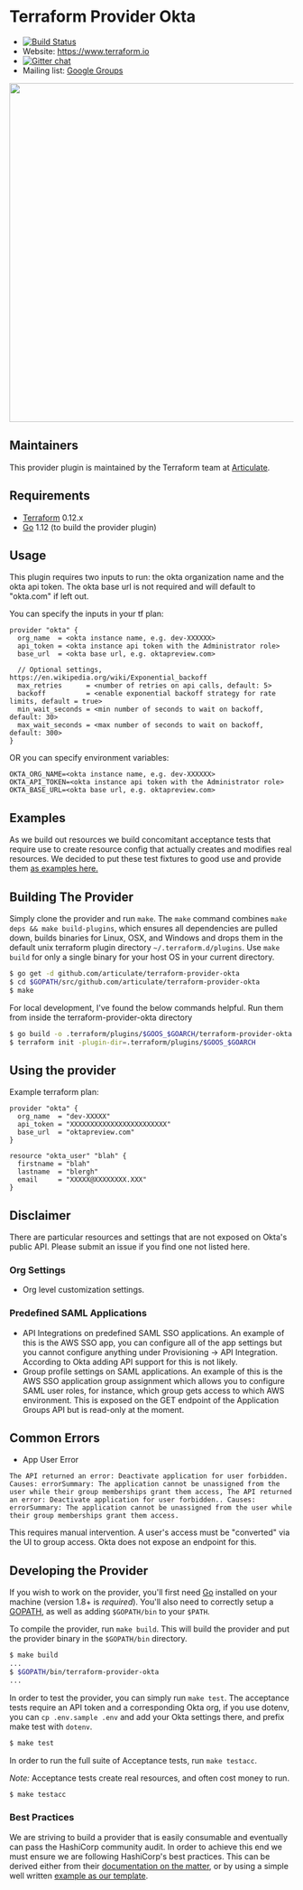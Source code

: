 # Terraform Provider Okta

- [![Build Status](https://travis-ci.org/articulate/terraform-provider-okta.svg?branch=master)](https://travis-ci.org/articulate/terraform-provider-okta)
- Website: https://www.terraform.io
- [![Gitter chat](https://badges.gitter.im/hashicorp-terraform/Lobby.png)](https://gitter.im/hashicorp-terraform/Lobby)
- Mailing list: [Google Groups](http://groups.google.com/group/terraform-tool)

<img src="https://cdn.rawgit.com/hashicorp/terraform-website/master/content/source/assets/images/logo-hashicorp.svg" width="600px">

## Maintainers

This provider plugin is maintained by the Terraform team at [Articulate](https://articulate.com/).

## Requirements

- [Terraform](https://www.terraform.io/downloads.html) 0.12.x
- [Go](https://golang.org/doc/install) 1.12 (to build the provider plugin)

## Usage

This plugin requires two inputs to run: the okta organization name and the okta api token. The okta base url is not required and will default to "okta.com" if left out.

You can specify the inputs in your tf plan:

```
provider "okta" {
  org_name  = <okta instance name, e.g. dev-XXXXXX>
  api_token = <okta instance api token with the Administrator role>
  base_url  = <okta base url, e.g. oktapreview.com>

  // Optional settings, https://en.wikipedia.org/wiki/Exponential_backoff
  max_retries      = <number of retries on api calls, default: 5>
  backoff          = <enable exponential backoff strategy for rate limits, default = true>
  min_wait_seconds = <min number of seconds to wait on backoff, default: 30>
  max_wait_seconds = <max number of seconds to wait on backoff, default: 300>
}
```

OR you can specify environment variables:

```
OKTA_ORG_NAME=<okta instance name, e.g. dev-XXXXXX>
OKTA_API_TOKEN=<okta instance api token with the Administrator role>
OKTA_BASE_URL=<okta base url, e.g. oktapreview.com>
```

## Examples

As we build out resources we build concomitant acceptance tests that require use to create resource config that actually creates and modifies real resources. We decided to put these test fixtures to good use and provide them [as examples here.](./examples)

## Building The Provider

Simply clone the provider and run `make`. The `make` command combines `make deps && make build-plugins`, which ensures all dependencies are pulled down, builds binaries for Linux, OSX, and Windows and drops them in the default unix terraform plugin directory `~/.terraform.d/plugins`. Use `make build` for only a single binary for your host OS in your current directory.

```sh
$ go get -d github.com/articulate/terraform-provider-okta
$ cd $GOPATH/src/github.com/articulate/terraform-provider-okta
$ make
```

For local development, I've found the below commands helpful. Run them from inside the terraform-provider-okta directory

```sh
$ go build -o .terraform/plugins/$GOOS_$GOARCH/terraform-provider-okta
$ terraform init -plugin-dir=.terraform/plugins/$GOOS_$GOARCH
```

## Using the provider

Example terraform plan:

```
provider "okta" {
  org_name  = "dev-XXXXX"
  api_token = "XXXXXXXXXXXXXXXXXXXXXXXX"
  base_url  = "oktapreview.com"
}

resource "okta_user" "blah" {
  firstname = "blah"
  lastname  = "blergh"
  email     = "XXXXX@XXXXXXXX.XXX"
}
```

## Disclaimer

There are particular resources and settings that are not exposed on Okta's public API. Please submit an issue if you find one not listed here.

### Org Settings

- Org level customization settings.

### Predefined SAML Applications

- API Integrations on predefined SAML SSO applications. An example of this is the AWS SSO app, you can configure all of the app settings but you cannot configure anything under Provisioning -> API Integration. According to Okta adding API support for this is not likely.
- Group profile settings on SAML applications. An example of this is the AWS SSO application group assignment which allows you to configure SAML user roles, for instance, which group gets access to which AWS environment. This is exposed on the GET endpoint of the Application Groups API but is read-only at the moment.

## Common Errors

* App User Error
```
The API returned an error: Deactivate application for user forbidden. Causes: errorSummary: The application cannot be unassigned from the user while their group memberships grant them access, The API returned an error: Deactivate application for user forbidden.. Causes: errorSummary: The application cannot be unassigned from the user while their group memberships grant them access.
```

This requires manual intervention. A user's access must be "converted" via the UI to group access. Okta does not expose an endpoint for this.

## Developing the Provider

If you wish to work on the provider, you'll first need [Go](http://www.golang.org) installed on your machine (version 1.8+ is *required*). You'll also need to correctly setup a [GOPATH](http://golang.org/doc/code.html#GOPATH), as well as adding `$GOPATH/bin` to your `$PATH`.

To compile the provider, run `make build`. This will build the provider and put the provider binary in the `$GOPATH/bin` directory.

```sh
$ make build
...
$ $GOPATH/bin/terraform-provider-okta
...
```

In order to test the provider, you can simply run `make test`. The acceptance tests require an API token and a corresponding Okta org, if you use dotenv, you can `cp .env.sample .env` and add your Okta settings there, and prefix make test with `dotenv`.

```sh
$ make test
```

In order to run the full suite of Acceptance tests, run `make testacc`.

*Note:* Acceptance tests create real resources, and often cost money to run.

```sh
$ make testacc
```

### Best Practices

We are striving to build a provider that is easily consumable and eventually can pass the HashiCorp community audit. In order to achieve this end we must ensure we are following HashiCorp's best practices. This can be derived either from their [documentation on the matter](https://www.terraform.io/docs/extend/best-practices/detecting-drift.html), or by using a simple well written [example as our template](https://github.com/terraform-providers/terraform-provider-datadog).
